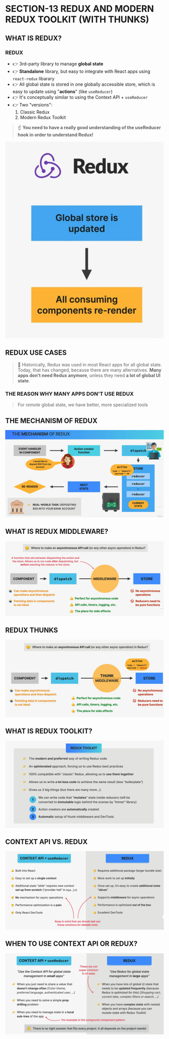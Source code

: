 # SECTION-13 REDUX AND MODERN REDUX TOOLKIT (WITH THUNKS)

## WHAT IS REDUX?

### REDUX

- 👉 3rd-party library to manage **global state**
- 👉 **Standalone** library, but easy to integrate with React apps using `react-redux` libarary
- 👉 All global state is stored in one globally accessible store, which is easy to update using "**actions**" (like `useReducer`)
- 👉 It's conceptually similar to using the Context API + `useReducer`
- 👉 Two "versions":
  1. Classic Redux
  2. Modern Redux Toolkit

> ☝️ **You need to have a really good understanding of the useReducer hook in order to understand Redux!**

![alt text](image-3.png)

## REDUX USE CASES

> 👋 Historically, Redux was used in most React apps for all global state. Today, that has changed, because there are many alternatives. **Many apps don't need Redux anymore**, unless they need **a lot of global UI state**.

### THE REASON WHY MANY APPS DON'T USE REDUX

> For _remote_ global state, we have better, more specialized tools

## THE MECHANISM OF REDUX

![alt text](image-4.png)

## WHAT IS REDUX MIDDLEWARE?

![alt text](image-1.png)

## REDUX THUNKS

![alt text](image.png)

## WHAT IS REDUX TOOLKIT?

![alt text](image-2.png)

## CONTEXT API VS. REDUX

![alt text](image-5.png)

## WHEN TO USE CONTEXT API OR REDUX?

![alt text](image-6.png)
